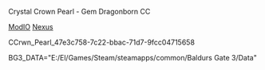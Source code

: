 Crystal Crown Pearl - Gem Dragonborn CC

[ModIO](https://mod.io/g/baldursgate3/m/crystal-crown-pearl-gem-dragonborn-cc#description)
[Nexus](https://www.nexusmods.com/baldursgate3/mods/13329)

CCrwn_Pearl_47e3c758-7c22-bbac-71d7-9fcc04715658

BG3_DATA="E:/El/Games/Steam/steamapps/common/Baldurs Gate 3/Data"
